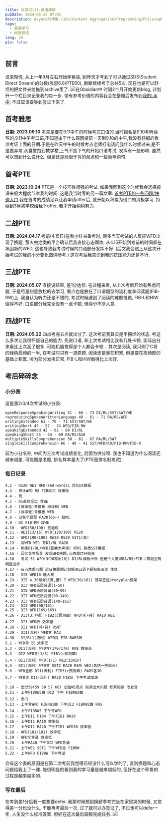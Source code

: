 ```yaml
---
title: 润加记(1)-英语成绩
pubDate: 2024-05-23 07:05
description: AsyncX的博客-i18n/Content Aggregation/Programming/Philosophy/Hobbies/i18n多语言/内容聚合/编程/哲学/爱好
tags:
  - 英语学习
  - 闲言碎语
lang: zh
pin: false
---
```

## 前言
说来惭愧, 从上一年9月左右开始学英语, 到昨天才考到了可以通过SDS(Student Direct Stream)的分数(雅思6.0/PTE60), 断断续续考了总共5次. 现在也是可以舒坦的把文件夹给拖到archive里了.
![在Obsidian中](https://img.asyncx.top/images/202405230740688.webp)
时隔2个月开始更新blog, 计划开一个栏目来记录我的每一步. 带有参考价值的内容我会在整理后发布到[我的Lib中](https://lib.asyncx.top/), 不过应该要等到签证下来了.
## 首考雅思
**日期: 2023.09.10**
本来是要在9.11中午的时候考完口语的.当时报名是9.10考听读写的,9.11中午考口语,不知道由于什么原因提前一天到9.10的中午,我没有仔细的看准考证上面的日期.于是在昨天中午的时候考点老师打电话问我什么时候过来,是不是要弃考,从食堂跑到教学楼,上气不接下气的开始口语考试, 发挥有一些影响.
虽然可以想到什么说什么, 但是还是局限于背的观点和一些简单词句.

## 首考PTE
**日期: 2023.10.24**
PTE是一个技巧性很强的考试. 如果我回到这个时候我会选择报课来极大程度节省我的时间. 
这是我当时写的另一篇文章: [首考PTE的一些问题/快速入门](https://blog.asyncx.top/zh/blog/2023-10-25/)
我在首考的成绩足以让我申请offer后, 就开始以积累为借口的消极学习. 持续到3月初学校给我下offer, 我才开始稍稍努力.

## 二战PTE
**日期: 2024.04.17**
考前(4.15日)在看小红书备考时, 很多当天考试的人反应WFD出现了换题, 萤火虫之类的平台确认后我直接心态爆炸, 从4.15开始到考前的时间都在巩固新的WFD, 这也导致我考试时候的口语部分发挥不好. (后文我会贴上从这次开始考试的我的小分变化图供参考.) 
这次考后我意识到我的抗压能力还是不行.
## 三战PTE
**日期: 2024.05.07**
直接说结果, 差1分达标.
在过程来看, 从上次考后开始有焦虑问题, 于是尽量刻意放松的去学习, 重点也是放在了口语题型的流利度和阅读题(FIB-RW)上. 我自认为听力还是不错的, 考试时候遇到了阅读的难题怪题, FIB-L和HIW做得不好. 口语部分我完全没有一点卡顿, 但得分不尽人意.

## 四战PTE
**日期: 2024.05.22**
四点考完五点就出分了. 这次考前我其实是半摆烂的状态, 考这么多次让我很怀疑自己的能力. 先说口语, 和上次考试相比我有几处卡顿, 实际出分来看比上次高了很多. 可能机器觉得是个人都会卡顿...
其次是阅读, 我只刷了C哥的绿色高频的一半, 在考试时只有一道原题. 阅读还是重在积累, 但是要在高频题的基础上积累.
听力部分发挥正常, FIB-L和HIW做得比上次好.

## 考后碎碎念
### 小分表
这是我2/3/4次考试的小分表:
```
openResponseSpeakingWriting 51 - 66 - 73 DI/RL/SST/SWT/WE
reproducingSpokenWrittenLanguage 49 - 61 - 71 RA/RS/WFD
writingExtended 61 - 70 - 71 SST/SWT/WE
writingShort 45 - 57 - 74 WFD/FIB-RW
speakingExtended 42 - 62 - 80 DI/RL
speakingShort 55 - 64 - 69 RA/RS/ASQ
multipleSkillsComprehension 50 - 61 - 67 RA/RL/SWT
singleSkillComprehension 66 - 48 - 41 SST/WFD/RO/FIB-RW/FIB-R
```
前为小分名称, 中间为三次考试成绩变化, 后面为供分项.
我也不知道为什么阅读还越来越差, 可能题是老题, 排名样本量大了(PTE是排名制考试).
### 每日记录
```
4.2 - RS20 WE1 WFD-red-words1 优化DI模板
4.3 - 预计WFD RS FIB练习 背模板
4.4 - 玩
4.5 - RS高频全过 背WE
4.6 - (效率低)背模板 继续RS WFD
4.7 - (效率低)背模板 WFD
4.8 - 过各个题型 RA20(65+) 敲WE
4.9 - DI FIB-RW 敲WE
4.10 - WFD(50/190) 找题练
4.11 - WE1(13/15) WFD(120/190) RS20
4.12 - WFD(190/190) RA20 RS20 SST1(良)
4.13 - 背WFD WE1 背DI/RL RA20
4.14 - 熟练DI/RL/WFD(张嘴大声读) 听RS 熟悉SST模板
4.15 - 回忆首考场景 发现WFD换题,心态爆炸开始背
4.16 - 考试 51 WFD(3中0写出1句) DI/RL模板卡顿 但是个人觉得RA/RS/FIB-L等题型有明显进步.
4.17 - 有点焦虑问题 近日换题期计划解决口语卡顿和练阅读 休息
4.18 - DI5 WFD10 睡大觉
4.19 - DI5 4.30号考试满,报5.7 WFD(30/161) 简写签证studyplan框架
4.20 - DI3 WFD纸质背诵(1-50)
4.21 - DI5 WFD纸质背诵(50~90)
4.22 - DI7 WFD纸质背诵(90~140)
4.23 - DI3 WFD纸质背诵(140~161)
4.24 - DI3 WFD(90/161)
4.25 - DI3 WFD(169/169)
4.26 - DI3(无卡顿) FIB2(c预测🟩) WFD(听+背) RA10 WE1
4.27 - DI3 WFD听 效率低
4.28 - DI1 WFD(听+背) RS听
4.29 - DI1(流利) WFD背 RA3
4.30 - DI/RL1(流利) WFD背 FIB RARS听
5.1 - WFD背 玩 效率低
5.2 - DI1(流利) WFD写(170/170) RA8 效率高
5.3 - DI2 WFD背(1/3) FIB1(c预测🟩)
5.4 - DI1(流利) WFD(1/1) WE2(15min)
5.5 - DI1(流利) WFD背 SST2 RA20 RS听 WE2(总结一些观点)
5.6 - WFD全部 DI1(流利) FIB3(c预测🟩) RARS各30
5.7 - WFD读 DI1(流利) RA20 FIB记 下午考试加油
...
5.10 - 出分59(59 58 57 66) 总结WE观点 阅读出大问题 积累阅读 改发音
5.11 - 上午FIBRW5🟩 DI2 下午 FIBRW2🟩
5.12 - 出门
5.13 - 上午背WFD FIBRW1🟩 下午DI2 FIBRW2🟩 RA5
5.14 - 上午FIBRW5 下午背WFD
5.15 - 上午DI1 FIB4 下午FIB1 RA20
5.16 - 上午DI1 RA10 效率低
5.17 - 上午DI1 RA20 下午FIB1 WFD30 效率低
5.18 - WFD(181/181) 效率低
5.19 - WFD全背诵 效率低
5.20 - 上午RA40 下午DI2 WFD背诵
5.21 - 上午WE1 SST1 下午WFD全 FIBRW
5.22 - 上午WFD FIBRW 下午考试
```
会有这个表的原因是在第二次考前我觉得已经没什么可以学的了, 直到换题和心态问题给我上了一课. 能很明显的看到我的学习量是越来越低的, 但好在这个积累的过程是越来越多的.
### 写在最后
在考到差1分后我一度想要defer. 我那时候想到换题季考完坐在家里哭的时候, 又觉得差一分也没什么. 干脆再考最后一次, 过了就可以办签证了, 不过也可以defer一年, 人生没什么标准答案. 但好在这次最后超额完成任务.
![](https://img.asyncx.top/images/202405230814493.webp)
